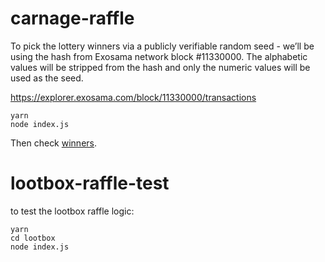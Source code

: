 # carnage-raffle

To pick the lottery winners via a publicly verifiable random seed - we’ll be using the hash from Exosama network block #11330000. The alphabetic values will be stripped from the hash and only the numeric values will be used as the seed.

https://explorer.exosama.com/block/11330000/transactions

```
yarn
node index.js
```

Then check [winners](./winners.json).

# lootbox-raffle-test

to test the lootbox raffle logic:

```
yarn
cd lootbox
node index.js

```
